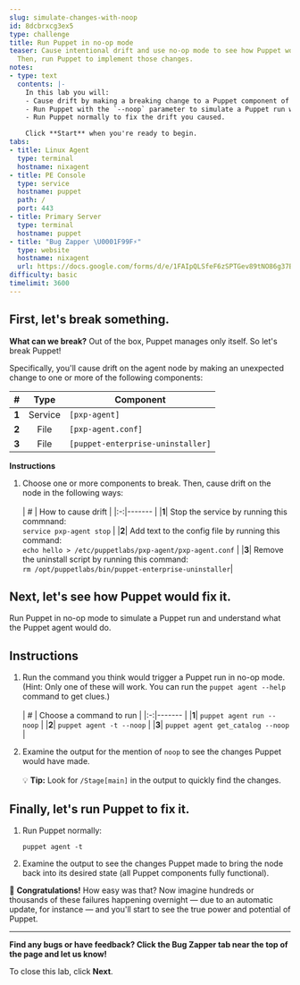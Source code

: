 ```yaml
---
slug: simulate-changes-with-noop
id: 8dcbrxcg3ex5
type: challenge
title: Run Puppet in no-op mode
teaser: Cause intentional drift and use no-op mode to see how Puppet would fix it.
  Then, run Puppet to implement those changes.
notes:
- type: text
  contents: |-
    In this lab you will:
    - Cause drift by making a breaking change to a Puppet component of your choosing (the `pxp-agent` or the uninstaller script).
    - Run Puppet with the `--noop` parameter to simulate a Puppet run without enforcing the agent catalog and making changes to the system.
    - Run Puppet normally to fix the drift you caused.

    Click **Start** when you're ready to begin.
tabs:
- title: Linux Agent
  type: terminal
  hostname: nixagent
- title: PE Console
  type: service
  hostname: puppet
  path: /
  port: 443
- title: Primary Server
  type: terminal
  hostname: puppet
- title: "Bug Zapper \U0001F99F⚡"
  type: website
  hostname: nixagent
  url: https://docs.google.com/forms/d/e/1FAIpQLSfeF6zSPTGev89tNO86g37Bp7np76X9tdiP_njUjWzyT0tTqA/viewform?embedded=true
difficulty: basic
timelimit: 3600
---
```

## **First, let's break something.**
**What can we break?** Out of the box, Puppet manages only itself. So let's break Puppet!

Specifically, you'll cause drift on the agent node by making an unexpected change to one or more of the following components:

| # | Type | Component |
|:-:|:-:|-------|
|**1**| Service | ` [pxp-agent] ` |
|**2**| File | ` [pxp-agent.conf] ` |
|**3**| File | ` [puppet-enterprise-uninstaller] ` |

**Instructions**

1. Choose one or more components to break. Then, cause drift on the node in the following ways:<br><br>
     | # | How to cause drift |
     |:-:|------- |
     |**1**| Stop the service by running this commnand: <br> ``` service pxp-agent stop ``` |
     |**2**| Add text to the config file by running this command: <br> ``` echo hello > /etc/puppetlabs/pxp-agent/pxp-agent.conf ``` |
     |**3**| Remove the uninstall script by running this command: <br> ``` rm /opt/puppetlabs/bin/puppet-enterprise-uninstaller ```|

## **Next, let's see how Puppet would fix it.**

Run Puppet in no-op mode to simulate a Puppet run and understand what the Puppet agent would do.

## Instructions

1. Run the command you think would trigger a Puppet run in no-op mode. (Hint: Only one of these will work. You can run the `puppet agent --help` command to get clues.)<br><br>
     | # | Choose a command to run |
     |:-:|------- |
     |**1**| ```puppet agent run --noop``` |
     |**2**| ```puppet agent -t --noop``` |
     |**3**| ```puppet agent get_catalog --noop``` |

2. Examine the output for the mention of `noop` to see the changes Puppet would have made.<br><br>💡 **Tip:** Look for `/Stage[main]` in the output to quickly find the changes.

## **Finally, let's run Puppet to fix it.**

1. Run Puppet normally:

    ```puppet agent -t```

2. Examine the output to see the changes Puppet made to bring the node back into its desired state (all Puppet components fully functional).

🎈 **Congratulations!** How easy was that? Now imagine hundreds or thousands of these failures happening overnight — due to an automatic update, for instance — and you'll start to see the true power and potential of Puppet.

---

**Find any bugs or have feedback? Click the **Bug Zapper** tab near the top of the page and let us know!**

To close this lab, click **Next**.
